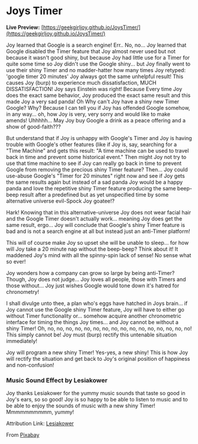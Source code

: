 # Joys Timer

**Live Preview:** [https://geekgirljoy.github.io/JoysTimer/](https://geekgirljoy.github.io/JoysTimer/)

Joy learned that Google is a search engine! Err.. No, no... Joy learned that Google disabled the Timer feature that Joy almost never used but not because it wasn't good shiny, but because Joy had little use for a Timer for quite some time so Joy didn't use the Google shiny... but Joy finally went to use their shiny Timer and no madder-hatter how many times Joy retyped: 'google timer 20 minutes' Joy always got the same unhelpful result! This causes Joy (burp) to experience much dissatisfaction, MUCH DISSATISFACTION! Joy says Einstein was right! Because Every time Joy does the exact same behavior, Joy produced the exact same result and this made Joy a very sad panda! Oh Why can't Joy have a shiny new Timer Google? Why? Because I can tell you if Joy has offended Google somehow, in any way... oh, how Joy is very, very sorry and would like to make amends! Uhhhhh... May Joy buy Google a drink as a peace offering and a show of good-faith???

But understand that if Joy is unhappy with Google's Timer and Joy is having trouble with Google's other features (like if Joy is, say, searching for a "Time Machine" and gets this result: "A time machine can be used to travel back in time and prevent some historical event." Then might Joy not try to use that time machine to see if Joy can really go back in time to prevent Google from removing the precious shiny Timer feature? Then... Joy could use-abuse Google's "Timer for 20 minutes" right now and see if Joy gets the same results again but instead of a sad panda Joy would be a happy panda and love the repetitive shiny Timer feature producing the same beep-beep result after a predefined but as yet unspecified time by some alternative universe evil-Spock Joy goatee!?

Hark! Knowing that in this alternative-universe Joy does not wear facial hair and the Google Timer doesn't actually work... meaning Joy does get the same result, ergo... Joy will conclude that Google's shiny Timer feature is bad and is not a search engine at all but instead just an anti-Timer platform!

This will of course make Joy so upset she will be unable to sleep... for how will Joy take a 20 minute nap without the beep-beep? Think about it! It maddened Joy's mind with all the spinny-spin lack of sense! No sense what so ever!

Joy wonders how a company can grow so large by being anti-Timer? Though, Joy does not judge... Joy loves all people, those with Timers and those without... Joy just wishes Google would tone down it's hatred for chronometry!

I shall divulge unto thee, a plan who's eggs have hatched in Joys brain... if Joy cannot use the Google shiny Timer feature, Joy will have to either go without Timer functionality or... somehow acquire another chronometric interface for timing the things Joy times... and Joy cannot be without a shiny Timer! Oh, no, no, no, no, no, no, no, no, no, no, no, no, no, no, no, no! This simply cannot be! Joy must (burp) rectify this untenable situation immediately!

Joy will program a new shiny Timer! Yes-yes, a new shiny! This is how Joy will rectify the situation and get back to Joy's original position of happiness and non-confusion!

### Music Sound Effect by Lesiakower

Joy thanks Lesiakower for the yummy music sounds that taste so good in Joy's ears, so so good! Joy is so happy to be able to listen to music and to be able to enjoy the sounds of music with a new shiny Timer! Mmmmmmmmmm, yummy!

Attribution Link: [Lesiakower](https://pixabay.com/users/lesiakower-25701529/)

From [Pixabay](https://pixabay.com/sound-effects/oversimplified-alarm-clock-113180/)
